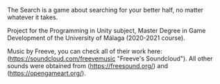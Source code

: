 The Search is a game about searching for your better half, no matter whatever it takes.

Project for the Programming in Unity subject, Master Degree in Game Development of the University of Málaga (2020-2021 course).

Music by Freeve, you can check all of their work here: (https://soundcloud.com/freevemusic "Freeve's Soundcloud").
All other sounds were obtained from (https://freesound.org/) and (https://opengameart.org/).